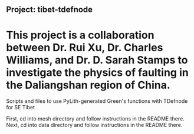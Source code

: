 ## Project: tibet-tdefnode
# This project is a collaboration between Dr. Rui Xu, Dr. Charles Williams, and Dr. D. Sarah Stamps to investigate the physics of faulting in the Daliangshan region of China. 
Scripts and files to use PyLith-generated Green's functions with TDefnode for SE Tibet

First, cd into mesh directory and follow instructions in the README there.
Next, cd into data directory and follow instructions in the README there.
